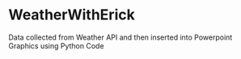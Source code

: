 # WeatherWithErick
Data collected from Weather API and then inserted into Powerpoint Graphics using Python Code
